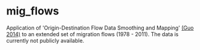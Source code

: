 # mig_flows

Application of 'Origin-Destination Flow Data Smoothing and Mapping' [(Guo 2014)](http://www.computer.org/csdl/trans/tg/preprint/06875983.pdf) to an extended set of migration flows (1978 - 2011).
The data is currently not publicly available.
